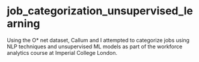 # job_categorization_unsupervised_learning
Using the O* net dataset, Callum and I attempted to categorize jobs using NLP techniques and unsupervised  ML models as part of the workforce analytics course at Imperial College London.
